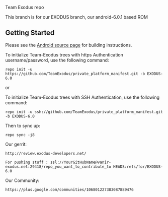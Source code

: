 Team Exodus repo

This branch is for our EXODUS branch, our android-6.0.1 based ROM


Getting Started
---------------

Please see the [Android source page](http://source.android.com/source/index.html) for building instructions.

To initialize Team-Exodus trees with https Authentication username/password, use the following command:

    repo init -u https://github.com/TeamExodus/private_platform_manifest.git -b EXODUS-6.0

or

To initialize Team-Exodus trees with SSH Authentication, use the following command:

    repo init -u ssh://github.com/TeamExodus/private_platform_manifest.git -b EXODUS-6.0

Then to sync up:

    repo sync -j8
    
Our gerrit:

	http://review.exodus-developers.net/
    
    For pushing stuff : ssl://YourGitHubName@vanir-exodus.net:29418/repo_you_want_to_contribute_to HEADS:refs/for/EXODUS-6.0

Our Community:

	https://plus.google.com/communities/106801227383087889476


